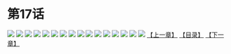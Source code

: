 # 第17话
![](https://s2.baozimh.com/scomic/yuekanshaonuyeqijun-chunquan/0/21-ut2l/1.jpg)
![](https://s2.baozimh.com/scomic/yuekanshaonuyeqijun-chunquan/0/21-ut2l/2.jpg)
![](https://s2.baozimh.com/scomic/yuekanshaonuyeqijun-chunquan/0/21-ut2l/3.jpg)
![](https://s2.baozimh.com/scomic/yuekanshaonuyeqijun-chunquan/0/21-ut2l/4.jpg)
![](https://s2.baozimh.com/scomic/yuekanshaonuyeqijun-chunquan/0/21-ut2l/5.jpg)
![](https://s2.baozimh.com/scomic/yuekanshaonuyeqijun-chunquan/0/21-ut2l/6.jpg)
![](https://s2.baozimh.com/scomic/yuekanshaonuyeqijun-chunquan/0/21-ut2l/7.jpg)
![](https://s2.baozimh.com/scomic/yuekanshaonuyeqijun-chunquan/0/21-ut2l/8.jpg)
![](https://s2.baozimh.com/scomic/yuekanshaonuyeqijun-chunquan/0/21-ut2l/9.jpg)
![](https://s2.baozimh.com/scomic/yuekanshaonuyeqijun-chunquan/0/21-ut2l/10.jpg)
![](https://s2.baozimh.com/scomic/yuekanshaonuyeqijun-chunquan/0/21-ut2l/11.jpg)
![](https://s2.baozimh.com/scomic/yuekanshaonuyeqijun-chunquan/0/21-ut2l/12.jpg)
![](https://s2.baozimh.com/scomic/yuekanshaonuyeqijun-chunquan/0/21-ut2l/13.jpg)
![](https://s2.baozimh.com/scomic/yuekanshaonuyeqijun-chunquan/0/21-ut2l/14.jpg)
![](https://s2.baozimh.com/scomic/yuekanshaonuyeqijun-chunquan/0/21-ut2l/15.jpg)
![](https://s2.baozimh.com/scomic/yuekanshaonuyeqijun-chunquan/0/21-ut2l/16.jpg)
[【上一章】](./21.md)
[【目录】](./README.md)
[【下一章】](./23.md)
